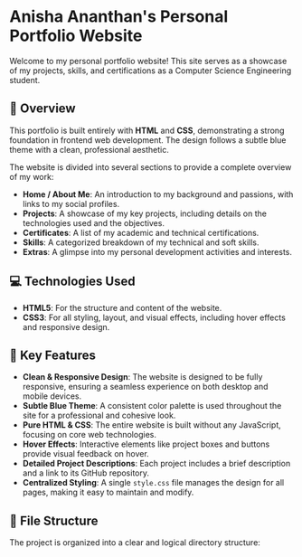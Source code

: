 # Anisha Ananthan's Personal Portfolio Website

Welcome to my personal portfolio website! This site serves as a showcase of my projects, skills, and certifications as a Computer Science Engineering student.

## 🌟 Overview

This portfolio is built entirely with **HTML** and **CSS**, demonstrating a strong foundation in frontend web development. The design follows a subtle blue theme with a clean, professional aesthetic.

The website is divided into several sections to provide a complete overview of my work:

* **Home / About Me**: An introduction to my background and passions, with links to my social profiles.
* **Projects**: A showcase of my key projects, including details on the technologies used and the objectives.
* **Certificates**: A list of my academic and technical certifications.
* **Skills**: A categorized breakdown of my technical and soft skills.
* **Extras**: A glimpse into my personal development activities and interests.

## 💻 Technologies Used

* **HTML5**: For the structure and content of the website.
* **CSS3**: For all styling, layout, and visual effects, including hover effects and responsive design.

## 🚀 Key Features

* **Clean & Responsive Design**: The website is designed to be fully responsive, ensuring a seamless experience on both desktop and mobile devices.
* **Subtle Blue Theme**: A consistent color palette is used throughout the site for a professional and cohesive look.
* **Pure HTML & CSS**: The entire website is built without any JavaScript, focusing on core web technologies.
* **Hover Effects**: Interactive elements like project boxes and buttons provide visual feedback on hover.
* **Detailed Project Descriptions**: Each project includes a brief description and a link to its GitHub repository.
* **Centralized Styling**: A single `style.css` file manages the design for all pages, making it easy to maintain and modify.

## 📁 File Structure

The project is organized into a clear and logical directory structure: